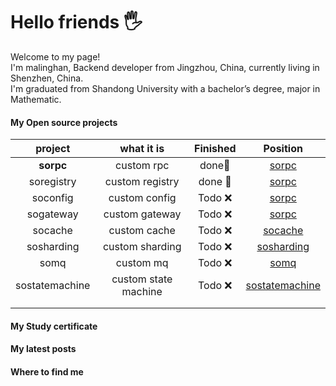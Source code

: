 # Hello friends 🖐️
Welcome to my page! <br/>
I'm malinghan, Backend developer from  Jingzhou, China, currently living in  Shenzhen, China. <br/>
I'm graduated from Shandong University  with a bachelor’s degree, major in Mathematic. <br/>


#### My Open source projects
|    project    |    what it is    |  Finished   |                                                        Position                                                           |
| :------------: | :------------: | :-----------: | :------------------------------------------------------------------------------------------------------------------------------: |
|   **sorpc**   | custom rpc |    done🥇     |                  <a href="https://github.com/malinghan/sorpc">sorpc</a>                  |
| soregistry |   custom registry   |    done 🥇      | <a href="https://github.com/malinghan/sorpc">sorpc</a> |
|   soconfig   | custom config |    Todo ❌    | <a href="https://github.com/malinghan/soconfig">sorpc</a> |
| sogateway |   custom gateway   | Todo ❌ | <a href="https://github.com/malinghan/sogateway">sorpc</a> |
|   socache   |     custom cache     |   Todo ❌  | <a href="https://github.com/malinghan/socache">socache</a> |
|     sosharding     |   custom sharding   | Todo ❌ |  <a href="https://github.com/malinghan/sosharding">sosharding</a>  |
|  somq  |     custom mq     |   Todo ❌  |          <a href="https://github.com/malinghan/somq">somq</a>          |
| sostatemachine | custom state machine |  Todo ❌  |    <a href="https://github.com/malinghan/sostatemachine">sostatemachine</a>    |
|                |                      |          |                                                              |
|                |                      |          |                                                              |


#### My Study certificate

#### My latest posts

#### Where to find me
